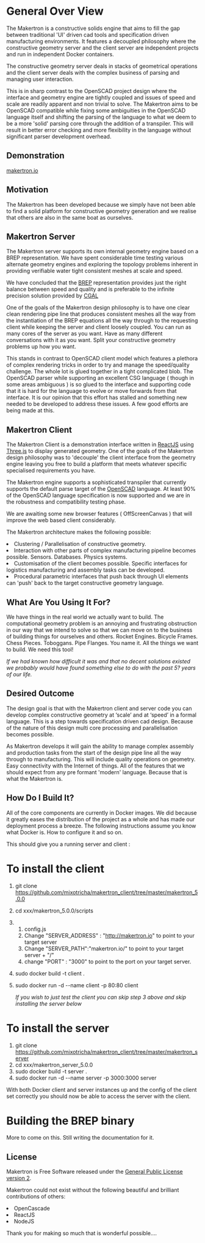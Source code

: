 
<h1>General Over View</h1>

The Makertron is a constructive solids engine that aims to fill the gap between traditional 'UI' driven cad tools and specification driven manufacturing environments. It features a decoupled philosophy where the constructive geometry server and the client server are independent projects 
and run in independent Docker containers. 

The constructive geometry server deals in stacks of geometrical operations and the client server deals with the complex business of parsing and managing user interaction. 

This is in sharp contrast to the OpenSCAD project design where the interface and geometry engine are tightly coupled and issues of speed and scale are readily apparent and non trivial to solve. The Makertron aims to be OpenSCAD compatible while fixing some ambiguities in the OpenSCAD language itself and shifting the parsing of the language to what we deem to be a more 'solid' parsing core through the addition of a transpiler. This will result in better error checking and more flexibility in the language without significant parser development overhead. 

<h2>Demonstration</h2>

<a href="http://makertron.io">makertron.io</a>

<h2>Motivation</h2>
The Makertron has been developed because we simply have not been able to find a solid platform for constructive geometry generation and we realise that others are also in the same boat as ourselves. 

<h2>Makertron Server</h2> 

The Makertron server supports its own internal geometry engine based on a BREP representation. We have spent considerable time testing various alternate geometry engines and exploring the topology problems inherent in providing verifiable water tight consistent meshes at scale and speed. 

We have concluded that the <a href="https://www.opencascade.com/doc/occt-6.7.0/overview/html/occt_brep_format.html">BREP</a> representation 
provides just the right balance between speed and quality and is preferable to the infinite precision solution provided by <a href="http://www.cgal.org/">CGAL</a> 

One of the goals of the Makertron design philosophy is to have one clear clean rendering pipe line that produces consistent meshes all the way from the instantiation of the BREP equations all the way through to the requesting client while keeping the server and client loosely coupled. You can run as many cores of the server as you want. Have as many different conversations with it as you want. Split your constructive geometry problems up how you want. 

This stands in contrast to OpenSCAD client model which features a plethora of complex rendering tricks in order to try and manage the speed/quality challenge. The whole lot is glued together in a tight complicated blob.  The OpenSCAD parser while supporting an excellent CSG language ( though in some areas ambiguous ) is so glued to the interface and supporting code that it is hard for the language to evolve or move forwards from that interface. It is our opinion that this effort has stalled and something new needed to be developed to address these issues. A few good efforts are being made at this. 

 
<h2>Makertron Client</h2> 

The Makertron Client is a demonstration interface written in <a href="https://facebook.github.io/react/">ReactJS</a> using <a href="Three.js.org">Three.js</a> to display generated geometry. One of the goals of the Makertron design philosophy was to 'decouple' the client interface from the geometry engine leaving you free to build a platform that meets whatever specific specialised requirements you have. 

The Makertron engine supports a sophisticated transpiler that currently supports the default parse target of the <a href="http://www.openscad.org">OpenSCAD</a> language. At least 90% of the OpenSCAD language specification is now supported and we are in the robustness and compatibility testing phase. 

We are awaiting some new browser features ( OffScreenCanvas ) that will improve the web based client considerably. 

The Makertron architecture makes the following possible: 

<li>Clustering / Parallelisation of constructive geometry.</li> 
<li>Interaction with other parts of complex manufacturing pipeline becomes possible. Sensors. Databases. Physics systems.</li> 
<li>Customisation of the client becomes possible. Specific interfaces for logistics manufacturing and assembly tasks can be developed.</li> 
<li>Procedural parametric interfaces that push back through UI elements can 'push' back to the target constructive geometry language.</li>

<h2>What Are You Using It For?</h2>

We have things in the real world we actually want to build. The computational geometry problem is an annoying and frustrating obstruction in our way that we intend to solve so that we can move on to the business of building things for ourselves and others. Rocket Engines. Bicycle Frames. Chess Pieces. Toboggans. Pipe Flanges. You name it. All the things we want to build. We need this tool! 

<i>If we had known how difficult it was and that no decent solutions existed we probably would have found something else to do with the past 5? years of our life.</i> 

<h2>Desired Outcome</h2> 

The design goal is that with the Makertron client and server code you can develop complex constructive geometry at ‘scale’ and at ‘speed’ in a formal language. This is a step towards specification driven cad design. Because of the nature of this design multi core processing and parallelisation becomes possible. 

As Makertron develops it will gain the ability to manage complex assembly and production tasks from the start of the design pipe line all the way through to manufacturing. This will include quality operations on geometry. Easy connectivity with the Internet of things. All of the features that we should expect from any pre formant 'modern' language. Because that is what the Makertron is. 


<h2>How Do I Build It?</h2>

All of the core components are currently in Docker images. We did because it greatly eases the distribution of the project as a whole and has made our deployment process a breeze. The following instructions assume you know what Docker is. How to configure it and so on. 

This should give you a running server and client :

# To install the client 

1. git clone https://github.com/mixotricha/makertron_client/tree/master/makertron_5.0.0 
2. cd xxx/makertron_5.0.0/scripts 
3. 
	1. <editor> config.js
	2. Change "SERVER_ADDRESS" : "http://makertron.io" to point to your target server 
	3. Change "SERVER_PATH":"makertron.io/" to point to your target server + "/"
	4. change "PORT" : "3000" to point to the port on your target server. 
5. sudo docker build -t client . 
6. sudo docker run -d --name client -p 80:80 client 

	*If you wish to just test the client you can skip step 3 above and skip installing the server below*

# To install the server 

1. git clone https://github.com/mixotricha/makertron_client/tree/master/makertron_server
2. cd xxx/makertron_server_5.0.0 
3. sudo docker build -t server . 
4. sudo docker run -d --name server -p 3000:3000 server 

With both Docker client and server instances up and the config of the client set correctly you should now be able to access the server with the client. 

# Building the BREP binary 

More to come on this. Still writing the documentation for it. 

<h2>License</h2>
 Makertron is Free Software released under the <a href="http://www.gnu.org/licenses/gpl-2.0.html">General Public License version 2</a>. 

Makertron could not exist without the following beautiful and brilliant contributions of others: 

<li>OpenCascade</li>
<li>ReactJS</li>
<li>NodeJS</li>


Thank you for making so much that is wonderful possible.... 



